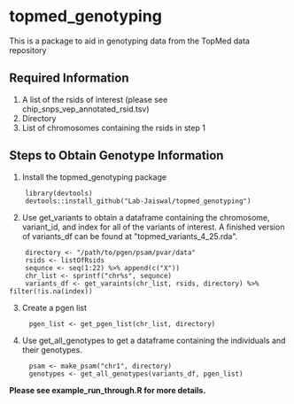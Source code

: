 # topmed_genotyping
This is a package to aid in genotyping data from the TopMed data repository 

## Required Information
1. A list of the rsids of interest (please see chip_snps_vep_annotated_rsid.tsv)
2. Directory
3. List of chromosomes containing the rsids in step 1

## Steps to Obtain Genotype Information
1. Install the topmed_genotyping package
````
    library(devtools)
    devtools::install_github("Lab-Jaiswal/topmed_genotyping")
````
2. Use get_variants to obtain a dataframe containing the chromosome, variant_id, and index for all of the variants of interest. A finished version of variants_df can be found at "topmed_variants_4_25.rda".
````
    directory <- "/path/to/pgen/psam/pvar/data"
    rsids <- listOfRsids
    sequnce <- seq(1:22) %>% append(c("X"))
    chr_list <- sprintf("chr%s", sequnce)
    variants_df <- get_varaints(chr_list, rsids, directory) %>% filter(!is.na(index))
````

3. Create a pgen list
````
     pgen_list <- get_pgen_list(chr_list, directory)
````
4. Use get_all_genotypes to get a dataframe containing the individuals and their genotypes.
````
     psam <- make_psam("chr1", directory)
     genotypes <- get_all_genotypes(variants_df, pgen_list)
````

**__Please see example_run_through.R for more details.__**
